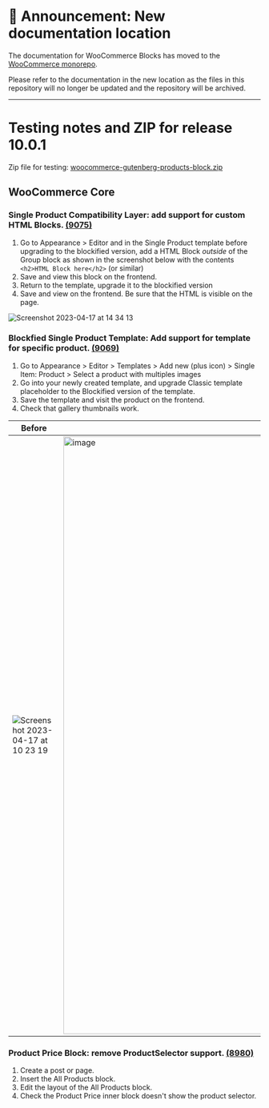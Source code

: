 # 📣 Announcement: New documentation location

The documentation for WooCommerce Blocks has moved to the [WooCommerce monorepo](https://github.com/woocommerce/woocommerce/tree/trunk/plugins/woocommerce-blocks/docs/).

Please refer to the documentation in the new location as the files in this repository will no longer be updated and the repository will be archived.

---

# Testing notes and ZIP for release 10.0.1

Zip file for testing: [woocommerce-gutenberg-products-block.zip](https://github.com/woocommerce/woocommerce-blocks/files/11260936/woocommerce-gutenberg-products-block.zip)

## WooCommerce Core

### Single Product Compatibility Layer: add support for custom HTML Blocks. [(9075)](https://github.com/woocommerce/woocommerce-blocks/pull/9075)

1. Go to Appearance > Editor and in the Single Product template before upgrading to the blockified version, add a HTML Block _outside_ of the Group block as shown in the screenshot below with the contents `<h2>HTML Block here</h2>` (or similar)
2. Save and view this block on the frontend.
3. Return to the template, upgrade it to the blockified version
4. Save and view on the frontend. Be sure that the HTML is visible on the page.

![Screenshot 2023-04-17 at 14 34 13](https://user-images.githubusercontent.com/8639742/232499923-9ca7cb7a-c4e7-417d-af78-a8b86b87ea10.png)

### Blockfied Single Product Template: Add support for template for specific product. [(9069)](https://github.com/woocommerce/woocommerce-blocks/pull/9069)

1. Go to Appearance > Editor > Templates > Add new (plus icon) > Single Item: Product > Select a product with multiples images
2. Go into your newly created template, and upgrade Classic template placeholder to the Blockified version of the template.
3. Save the template and visit the product on the frontend.
4. Check that gallery thumbnails work.

| Before | After |
|--------|--------|
|![Screenshot 2023-04-17 at 10 23 19](https://user-images.githubusercontent.com/8639742/232442575-6c3929f3-bdf2-403b-89dc-4a2f21d00312.png)|<img width="1194" alt="image" src="https://user-images.githubusercontent.com/4463174/232467549-35a54ad7-e90a-4263-aa5d-afff83838407.png">|

### Product Price Block: remove ProductSelector support.  [(8980)](https://github.com/woocommerce/woocommerce-blocks/pull/8980)

1. Create a post or page.
2. Insert the All Products block.
3. Edit the layout of the All Products block.
4. Check the Product Price inner block doesn't show the product selector.

